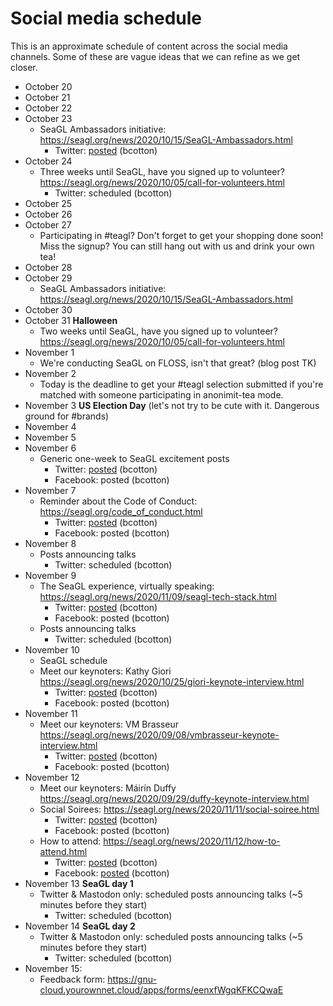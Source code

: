 # Social media schedule

This is an approximate schedule of content across the social media channels.
Some of these are vague ideas that we can refine as we get closer.

* October 20
* October 21
* October 22
* October 23
    * SeaGL Ambassadors initiative: https://seagl.org/news/2020/10/15/SeaGL-Ambassadors.html
        * Twitter: [posted](https://twitter.com/seagl/status/1319752963792003074) (bcotton)
* October 24
    * Three weeks until SeaGL, have you signed up to volunteer? https://seagl.org/news/2020/10/05/call-for-volunteers.html
        * Twitter: scheduled (bcotton)
* October 25
* October 26
* October 27
    * Participating in #teagl? Don't forget to get your shopping done soon! Miss the signup? You can still hang out with us and drink your own tea!
* October 28
* October 29
   * SeaGL Ambassadors initiative: https://seagl.org/news/2020/10/15/SeaGL-Ambassadors.html
* October 30
* October 31 **Halloween**
    * Two weeks until SeaGL, have you signed up to volunteer? https://seagl.org/news/2020/10/05/call-for-volunteers.html
* November 1
    * We're conducting SeaGL on FLOSS, isn't that great? (blog post TK)
* November 2
    * Today is the deadline to get your #teagl selection submitted if you're matched with someone participating in anonimit-tea mode.
* November 3 **US Election Day** (let's not try to be cute with it. Dangerous ground for #brands)
* November 4
* November 5
* November 6
    * Generic one-week to SeaGL excitement posts
         * Twitter: [posted](https://twitter.com/seagl/status/1324813084993748992) (bcotton)
         * Facebook: posted (bcotton)
* November 7
    * Reminder about the Code of Conduct: https://seagl.org/code_of_conduct.html
        * Twitter: [posted](https://twitter.com/seagl/status/1325255958143119362) (bcotton)
        * Facebook: posted (bcotton)
* November 8
    * Posts announcing talks
        * Twitter: scheduled (bcotton)
* November 9
    * The SeaGL experience, virtually speaking: https://seagl.org/news/2020/11/09/seagl-tech-stack.html
        * Twitter: [posted](https://twitter.com/seagl/status/1325904434245869579) (bcotton)
        * Facebook: posted (bcotton)
    * Posts announcing talks
        * Twitter: scheduled (bcotton)
* November 10
    * SeaGL schedule
    * Meet our keynoters: Kathy Giori https://seagl.org/news/2020/10/25/giori-keynote-interview.html
        * Twitter: [posted](https://twitter.com/seagl/status/1326175694880206849) (bcotton)
        * Facebook: posted (bcotton)
* November 11
    * Meet our keynoters: VM Brasseur https://seagl.org/news/2020/09/08/vmbrasseur-keynote-interview.html
        * Twitter: [posted](https://twitter.com/seagl/status/1326528961367715840) (bcotton)
        * Facebook: posted (bcotton)
* November 12
    * Meet our keynoters: Máirín Duffy https://seagl.org/news/2020/09/29/duffy-keynote-interview.html
    * Social Soirees: https://seagl.org/news/2020/11/11/social-soiree.html
         * Twitter: [posted](https://twitter.com/seagl/status/1326887858997780482) (bcotton)
         * Facebook: posted (bcotton)
    * How to attend: https://seagl.org/news/2020/11/12/how-to-attend.html
         * Twitter: [posted](https://twitter.com/seagl/status/1326947815336120325) (bcotton)
         * Facebook: [posted](https://www.facebook.com/SeattleGnuLinuxConference/posts/10157288569372583?__cft__[0]=AZWUN2RUhuUchwaBUTxRTK22i9MUBH8iRiV4BX8nR7u9X6nN1-0qWSLlDuA_xtij3c76CdGxnt4Cp84U54RnqrF4y6VViWk1gqeDOWBccqRxCnDJ0IjnY5pyOjawSiDDXQ7i0pr7nZ1Vr5zFSzNMput_JKY_lBVLz1rZdEoOt8hG6Q2Pqkei_sErgOj0Q4_lkeM&__tn__=%2CO%2CP-R) (bcotton)
* November 13 **SeaGL day 1**
    * Twitter & Mastodon only: scheduled posts announcing talks (~5 minutes before they start)
        * Twitter: scheduled (bcotton)
* November 14 **SeaGL day 2**
    * Twitter & Mastodon only: scheduled posts announcing talks (~5 minutes before they start)
        * Twitter: scheduled (bcotton)
 * November 15:
     * Feedback form: https://gnu-cloud.yourownnet.cloud/apps/forms/eenxfWgqKFKCQwaE
